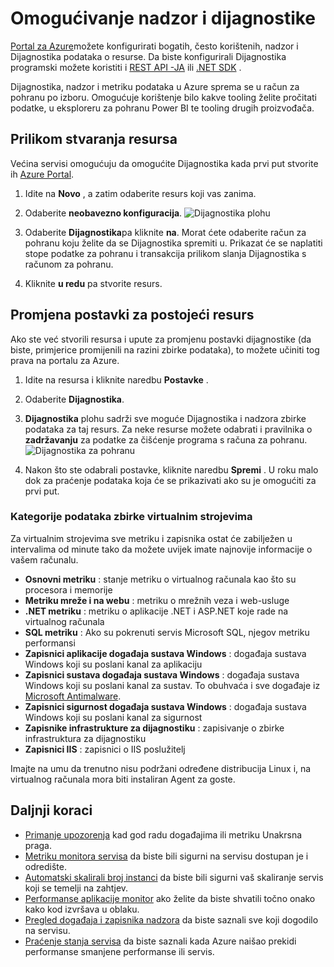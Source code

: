 <properties
    pageTitle="Omogući nadzor i dijagnostici u Microsoft Azure | Microsoft Azure "
    description="Saznajte kako postaviti Dijagnostika za resurse u Azure."
    authors="rboucher"
    manager="carolz"
    editor=""
    services="monitoring-and-diagnostics"
    documentationCenter="monitoring-and-diagnostics"/>

<tags
    ms.service="monitoring-and-diagnostics"
    ms.workload="na"
    ms.tgt_pltfrm="na"
    ms.devlang="na"
    ms.topic="article"
    ms.date="09/08/2015"
    ms.author="robb"/>

# <a name="enable-monitoring-and-diagnostics"></a>Omogućivanje nadzor i dijagnostike

[Portal za Azure](https://portal.azure.com)možete konfigurirati bogatih, često korištenih, nadzor i Dijagnostika podataka o resurse. Da biste konfigurirali Dijagnostika programski možete koristiti i [REST API -JA](https://msdn.microsoft.com/library/azure/dn931932.aspx) ili [.NET SDK](https://www.nuget.org/packages/Microsoft.Azure.Insights/) .

Dijagnostika, nadzor i metriku podataka u Azure sprema se u račun za pohranu po izboru. Omogućuje korištenje bilo kakve tooling želite pročitati podatke, u eksploreru za pohranu Power BI te tooling drugih proizvođača.

## <a name="when-you-create-a-resource"></a>Prilikom stvaranja resursa

Većina servisi omogućuju da omogućite Dijagnostika kada prvi put stvorite ih [Azure Portal](https://portal.azure.com).

1. Idite na **Novo** , a zatim odaberite resurs koji vas zanima.

2. Odaberite **neobavezno konfiguracija**.
    ![Dijagnostika plohu](./media/insights-how-to-use-diagnostics/Insights_CreateTime.png)

3. Odaberite **Dijagnostika**pa kliknite **na**. Morat ćete odaberite račun za pohranu koju želite da se Dijagnostika spremiti u. Prikazat će se naplatiti stope podatke za pohranu i transakcija prilikom slanja Dijagnostika s računom za pohranu.

4. Kliknite **u redu** pa stvorite resurs.

## <a name="change-settings-for-an-existing-resource"></a>Promjena postavki za postojeći resurs

Ako ste već stvorili resursa i upute za promjenu postavki dijagnostike (da biste, primjerice promijenili na razini zbirke podataka), to možete učiniti tog prava na portalu za Azure.

1. Idite na resursa i kliknite naredbu **Postavke** .

2. Odaberite **Dijagnostika**.

3. **Dijagnostika** plohu sadrži sve moguće Dijagnostika i nadzora zbirke podataka za taj resurs. Za neke resurse možete odabrati i pravilnika o **zadržavanju** za podatke za čišćenje programa s računa za pohranu.
    ![Dijagnostika za pohranu](./media/insights-how-to-use-diagnostics/Insights_StorageDiagnostics.png)

4. Nakon što ste odabrali postavke, kliknite naredbu **Spremi** . U roku malo dok za praćenje podataka koja će se prikazivati ako su je omogućiti za prvi put.

### <a name="categories-of-data-collection-for-virtual-machines"></a>Kategorije podataka zbirke virtualnim strojevima
Za virtualnim strojevima sve metriku i zapisnika ostat će zabilježen u intervalima od minute tako da možete uvijek imate najnovije informacije o vašem računalu.

- **Osnovni metriku** : stanje metriku o virtualnog računala kao što su procesora i memorije
- **Metriku mreže i na webu** : metriku o mrežnih veza i web-usluge
- **.NET metriku** : metriku o aplikacije .NET i ASP.NET koje rade na virtualnog računala
- **SQL metriku** : Ako su pokrenuti servis Microsoft SQL, njegov metriku performansi
- **Zapisnici aplikacije događaja sustava Windows** : događaja sustava Windows koji su poslani kanal za aplikaciju
- **Zapisnici sustava događaja sustava Windows** : događaja sustava Windows koji su poslani kanal za sustav. To obuhvaća i sve događaje iz [Microsoft Antimalware](http://go.microsoft.com/fwlink/?LinkID=404171&clcid=0x409).
- **Zapisnici sigurnost događaja sustava Windows** : događaja sustava Windows koji su poslani kanal za sigurnost
- **Zapisnike infrastrukture za dijagnostiku** : zapisivanje o zbirke infrastruktura za dijagnostiku
- **Zapisnici IIS** : zapisnici o IIS poslužitelj

Imajte na umu da trenutno nisu podržani određene distribucija Linux i, na virtualnog računala mora biti instaliran Agent za goste.

## <a name="next-steps"></a>Daljnji koraci

* [Primanje upozorenja](insights-receive-alert-notifications.md) kad god radu događajima ili metriku Unakrsna praga.
* [Metriku monitora servisa](insights-how-to-customize-monitoring.md) da biste bili sigurni na servisu dostupan je i odredište.
* [Automatski skalirali broj instanci](insights-how-to-scale.md) da biste bili sigurni vaš skaliranje servis koji se temelji na zahtjev.
* [Performanse aplikacije monitor](../application-insights/app-insights-azure-web-apps.md) ako želite da biste shvatili točno onako kako kod izvršava u oblaku.
* [Pregled događaja i zapisnika nadzora](insights-debugging-with-events.md) da biste saznali sve koji dogodilo na servisu.
* [Praćenje stanja servisa](insights-service-health.md) da biste saznali kada Azure naišao prekidi performanse smanjene performanse ili servis.
